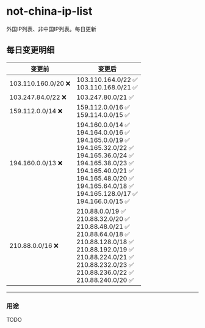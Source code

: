 # not-china-ip-list
外国IP列表、非中国IP列表。每日更新

每日变更明细
--------------------
|  变更前   | 变更后 |
|  ----  | ----  |
|  103.110.160.0/20 :x:  | 103.110.164.0/22 :white_check_mark: <br> 103.110.168.0/21 :white_check_mark: <br>  | 
|  103.247.84.0/22 :x:  | 103.247.80.0/21 :white_check_mark: | 
|  159.112.0.0/14 :x:  | 159.112.0.0/16 :white_check_mark: <br> 159.114.0.0/15 :white_check_mark: <br>  | 
|  194.160.0.0/13 :x:  | 194.160.0.0/14 :white_check_mark: <br> 194.164.0.0/16 :white_check_mark: <br> 194.165.0.0/19 :white_check_mark: <br> 194.165.32.0/22 :white_check_mark: <br> 194.165.36.0/24 :white_check_mark: <br> 194.165.38.0/23 :white_check_mark: <br> 194.165.40.0/21 :white_check_mark: <br> 194.165.48.0/20 :white_check_mark: <br> 194.165.64.0/18 :white_check_mark: <br> 194.165.128.0/17 :white_check_mark: <br> 194.166.0.0/15 :white_check_mark: <br>  | 
|  210.88.0.0/16 :x:  | 210.88.0.0/19 :white_check_mark: <br> 210.88.32.0/20 :white_check_mark: <br> 210.88.48.0/21 :white_check_mark: <br> 210.88.64.0/18 :white_check_mark: <br> 210.88.128.0/18 :white_check_mark: <br> 210.88.192.0/19 :white_check_mark: <br> 210.88.224.0/21 :white_check_mark: <br> 210.88.232.0/23 :white_check_mark: <br> 210.88.236.0/22 :white_check_mark: <br> 210.88.240.0/20 :white_check_mark: <br>  | 

--------------------
### 用途
TODO
